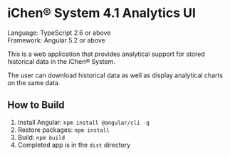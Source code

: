 # iChen&reg; System 4.1 Analytics UI

Language: TypeScript 2.6 or above  
Framework: Angular 5.2 or above

This is a web application that provides analytical support for stored historical
data in the iChen&reg; System.

The user can download historical data as well as display analytical charts on the same data.

## How to Build

1. Install Angular: `npm install @angular/cli -g`
2. Restore packages: `npm install`
3. Build: `npm build`
4. Completed app is in the `dist` directory
